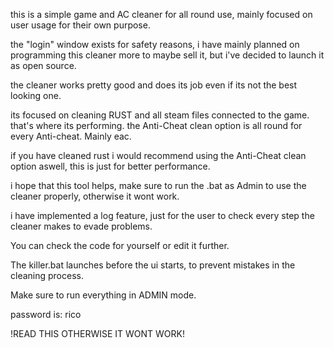 this is a simple game and AC cleaner for all round use, mainly focused on user usage for their own purpose. 

the "login" window exists for safety reasons, i have mainly planned on programming this cleaner more to maybe sell it, but i've decided to launch it as open source. 

the cleaner works pretty good and does its job even if its not the best looking one. 

its focused on cleaning RUST and all steam files connected to the game. that's where its performing. the Anti-Cheat clean option is all round for every Anti-cheat. Mainly eac.

if you have cleaned rust i would recommend using the Anti-Cheat clean option aswell, this is just for better performance. 

i hope that this tool helps, make sure to run the .bat as Admin to use the cleaner properly, otherwise it wont work. 

i have implemented a log feature, just for the user to check every step the cleaner makes to evade problems.

You can check the code for yourself or edit it further.

The killer.bat launches before the ui starts, to prevent mistakes in the cleaning process.

Make sure to run everything in ADMIN mode.

password is: rico

!READ THIS OTHERWISE IT WONT WORK!
